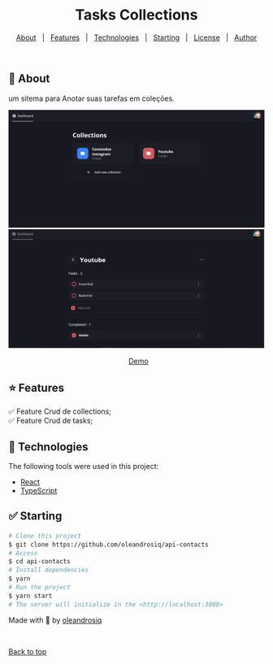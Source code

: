 <h1 align="center">Tasks Collections</h1>

<p align="center">
  <a href="#dart-about">About</a> &#xa0; | &#xa0; 
  <a href="#sparkles-features">Features</a> &#xa0; | &#xa0;
  <a href="#rocket-technologies">Technologies</a> &#xa0; | &#xa0;
  <a href="#checkered_flag-starting">Starting</a> &#xa0; | &#xa0;
  <a href="#memo-license">License</a> &#xa0; | &#xa0;
  <a href="https://github.com/oleandosiq" target="_blank">Author</a>
</p>

<br>

## 🎯 About ##

um sitema para Anotar suas tarefas em coleções.

<div align="center" id="top"> 
  <img src="./.github/banner.png" alt="Collections Base" />
  <img src="./.github/banner2.png" alt="Collection Youtube" />

  &#xa0;
  <a href="https://youtube-collections.vercel.app/dashboard">Demo</a>
</div>

## ⭐ Features ##

✅ Feature Crud de collections;\
✅ Feature Crud de tasks;

## 🚀 Technologies ##

The following tools were used in this project:
- [React](https://pt-br.reactjs.org/)
- [TypeScript](https://www.typescriptlang.org/)

## ✅ Starting ##

```bash
# Clone this project
$ git clone https://github.com/oleandrosiq/api-contacts
# Access
$ cd api-contacts
# Install dependencies
$ yarn
# Run the project
$ yarn start
# The server will initialize in the <http://localhost:3000>
```


Made with 💖 by <a href="https://github.com/oleandrosiq" target="_blank">oleandrosiq</a>

&#xa0;

<a href="#top">Back to top</a>